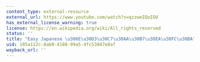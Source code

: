 ```yaml
---
content_type: external-resource
external_url: https://www.youtube.com/watch?v=qzzweIQoIOU
has_external_license_warning: true
license: https://en.wikipedia.org/wiki/All_rights_reserved
status: ''
title: "Easy Japanese \u306E\u30D3\u30C7\u30AA\u30B7\u30EA\u30FC\u30BA"
uid: 105a112c-8ab0-4188-99a5-4fc53847e8af
wayback_url: ''
---
```

